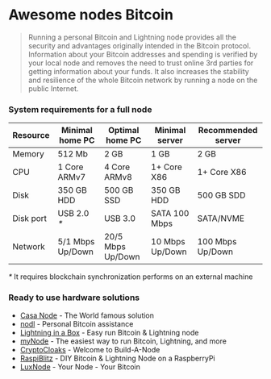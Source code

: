 # Awesome nodes Bitcoin
>Running a personal Bitcoin and Lightning node provides all the security and advantages originally intended in the Bitcoin protocol. Information about your Bitcoin addresses and spending is verified by your local node and removes the need to trust online 3rd parties for getting information about your funds. It also increases the stability and resilience of the whole  Bitcoin network by running a node on the public Internet.

### System requirements for a full node
Resource   | Minimal home PC     | Optimal home PC     | Minimal server  | Recommended server | 
|----------|---------------------|---------------------|-----------------|--------------------|
| Memory   | 512 Mb              | 2 GB                | 1 GB            | 2 GB               | 
| CPU      | 1 Core ARMv7        | 4 Core ARMv8        | 1+ Core X86     | 1+ Core X86        |
| Disk     | 350 GB HDD          | 500 GB SSD          | 350 GB HDD      | 500 GB SDD         |
| Disk port| USB 2.0 _*_         | USB 3.0             | SATA 100 Mbps   | SATA/NVME          |
| Network  | 5/1 Mbps Up/Down    | 20/5 Mbps Up/Down   | 10 Mbps Up/Down | 100 Mbps Up/Down   |

_*_ It requires blockchain synchronization performs on an external machine

### Ready to use hardware solutions
- [Casa Node](https://keys.casa/lightning-bitcoin-node/) - The World famous solution
- [nodl](https://www.nodl.it/) - Personal Bitcoin assistance
- [Lightning in a Box](https://lightninginabox.co) - Easy run Bitcoin & Lightning node
- [myNode](https://mynodebtc.com/) - The easiest way to run Bitcoin, Lightning, and more
- [CryptoCloaks](https://thecryptocloak.com/) - Welcome to Build-A-Node
- [RaspiBlitz](https://www.raspiblitz.com/) - DIY Bitcoin & Lightning Node on a RaspberryPi
- [LuxNode](https://luxnode.io/) - Your Node - Your Bitcoin
